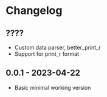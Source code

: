 # Changelog

## ????
- Custom data parser, better_print_r
- Support for print_r format

## 0.0.1 - 2023-04-22
- Basic minimal working version
